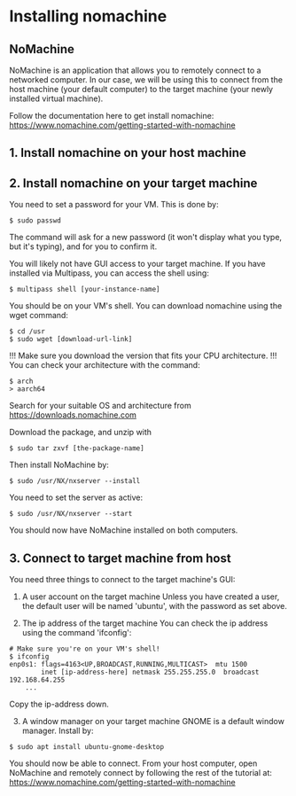 # Installing nomachine

## NoMachine
NoMachine is an application that allows you to remotely connect to a networked computer. In our case, we will be using this to connect from the host machine (your default computer) to the target machine (your newly installed virtual machine).

Follow the documentation here to get install nomachine:
https://www.nomachine.com/getting-started-with-nomachine

## 1. Install nomachine on your host machine

## 2. Install nomachine on your target machine
You need to set a password for your VM. This is done by:
```
$ sudo passwd
```
The command will ask for a new password (it won't display what you type, but it's typing), and for you to confirm it.

You will likely not have GUI access to your target machine. If you have installed via Multipass, you can access the shell using:
```
$ multipass shell [your-instance-name]
```

You should be on your VM's shell. You can download nomachine using the wget command:
```
$ cd /usr
$ sudo wget [download-url-link]
```

!!! Make sure you download the version that fits your CPU architecture. !!!
You can check your architecture with the command:
```
$ arch
> aarch64
```
Search for your suitable OS and architecture from https://downloads.nomachine.com

Download the package, and unzip with 
```
$ sudo tar zxvf [the-package-name]
```

Then install NoMachine by:
```
$ sudo /usr/NX/nxserver --install
``` 
You need to set the server as active:
```
$ sudo /usr/NX/nxserver --start
```
You should now have NoMachine installed on both computers.

## 3. Connect to target machine from host
You need three things to connect to the target machine's GUI:
1. A user account on the target machine
Unless you have created a user, the default user will be named 'ubuntu', with the password as set above.

2. The ip address of the target machine
You can check the ip address using the command 'ifconfig':
```
# Make sure you're on your VM's shell!
$ ifconfig
enp0s1: flags=4163<UP,BROADCAST,RUNNING,MULTICAST>  mtu 1500
        inet [ip-address-here] netmask 255.255.255.0  broadcast 192.168.64.255
	...
```
Copy the ip-address down.

3. A window manager on your target machine
GNOME is a default window manager. Install by:
```
$ sudo apt install ubuntu-gnome-desktop
```

You should now be able to connect. From your host computer, open NoMachine and remotely connect by following the rest of the tutorial at:
https://www.nomachine.com/getting-started-with-nomachine


